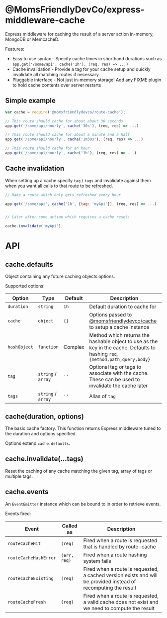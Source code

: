 @MomsFriendlyDevCo/express-middleware-cache
===========================================
Express middleware for caching the result of a server action in-memory, MongoDB or MemcacheD.


Features:

* Easy to use syntax - Specify cache times in shorthand durations such as `app.get('/some/api', cache('1h'), (req, res) => ...)`
* Cache invalidation - Provide a tag for your cache setup and quickly invalidate all matching routes if necessary
* Pluggable interface - Not just in-memory storage! Add any FIXME plugin to hold cache contents over server restarts



Simple example
--------------

```javascript
var cache = require('@momsfriendlydevco/route-cache');

// This route should cache for about about 30 seconds
app.get('/some/api/hourly', cache('30s'), (req, res) => ...)

// This route should cache for about a minute and a half
app.get('/some/api/hourly', cache('1m30s'), (req, res) => ...)

// This route should cache for an hour
app.get('/some/api/hourly', cache('1h'), (req, res) => ...)
```


Cache invalidation
------------------
When setting up a cache specify `tag` / `tags` and invalidate against them when you want all calls to that route to be refreshed.

```javascript
// Make a route which only gets refreshed every hour

app.get('/some/api', cache('1h', {tag: 'myApi'}), (req, res) => ...)


// Later after some action which requires a cache reset:

cache.invalidate('myApi');
```


API
===

cache.defaults
--------------
Object containing any future caching objects options.

Supported options:

| Option       | Type               | Default              | Description                                                                                       |
|--------------|--------------------|----------------------|---------------------------------------------------------------------------------------------------|
| `duration`   | `string`           | `1h`                 | Default duration to cache for                                                                     |
| `cache`      | `object`           | `{}`                 | Options passed to [@momsfriendlydevco/cache](https://github.com/MomsFriendlyDevCo/generic-cache) to setup a cache instance |
| `hashObject` | `function`         | Complex              | Method which returns the hashable object to use as the key in the cache. Defaults to hashing `req.{method,path,query,body}` |
| `tag`        | `string` / `array` | `''`                 | Optional tag or tags to associate with the cache. These can be used to invalidate the cache later |
| `tags`       | `string` / `array` | `''`                 | Alias of `tag`                                                                                    |



cache(duration, options)
------------------------
The basic cache factory. This function returns Express middleware tuned to the duration and options specified.

Options extend `cache.defaults`.


cache.invalidate(...tags)
-------------------------
Reset the caching of any cache matching the given tag, array of tags or multiple tags.


cache.events
------------
An `EventEmitter` instance which can be bound to in order to retrieve events.

Events fired:

| Event                  | Called as    | Description                                                                              |
|------------------------|--------------|------------------------------------------------------------------------------------------|
| `routeCacheHit`        | `(req)`      | Fired when a route is requested that is handled by route-cache                           |
| `routeCacheHashError`  | `(err, req)` | Fired when a route hashing system fails                                                  |
| `routeCacheExisting`   | `(req)`      | Fired when a route is requested, a cached version exists and will be provided instead of recomputing the result |
| `routeCacheFresh`      | `(req)`      | Fired when a route is requested, a valid cache does not exist and we need to compute the result |
